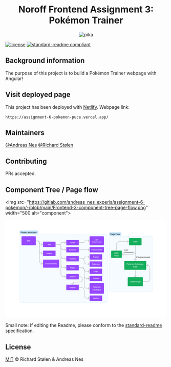 <div align="center">
    <h1>Noroff Frontend Assignment 3: Pokémon Trainer</h1>
     <img src="https://raw.githubusercontent.com/PokeAPI/sprites/master/sprites/pokemon/25.png" width="128" alt="pika">
</div>

[![license](https://img.shields.io/badge/License-MIT-green.svg)](LICENSE)
[![standard-readme compliant](https://img.shields.io/badge/readme%20style-standard-brightgreen.svg?style=flat-square)](https://github.com/RichardLitt/standard-readme)

## Background information
The purpose of this project is to build a Pokémon Trainer webpage with Angular!

## Visit deployed page

This project has been deployed with [Netlify](https://www.netlify.com/). Webpage link:

    https://assignment-6-pokemon-puce.vercel.app/

## Maintainers

[@Andreas Nes](https://gitlab.com/andreas_nes_experis) 
[@Richard Stølen](https://gitlab.com/richardstolen)

## Contributing

PRs accepted.


## Component Tree / Page flow
 <img src="https://gitlab.com/andreas_nes_experis/assignment-6-pokemon/-/blob/main/Frontend-3-component-tree-page-flow.png" width="500 alt="component">

 ![alt text](Frontend-3-component-tree-page-flow.png "comptree")



Small note: If editing the Readme, please conform to the [standard-readme](https://github.com/RichardLitt/standard-readme) specification.

## License

[MIT](../LICENSE) © Richard Stølen & Andreas Nes

